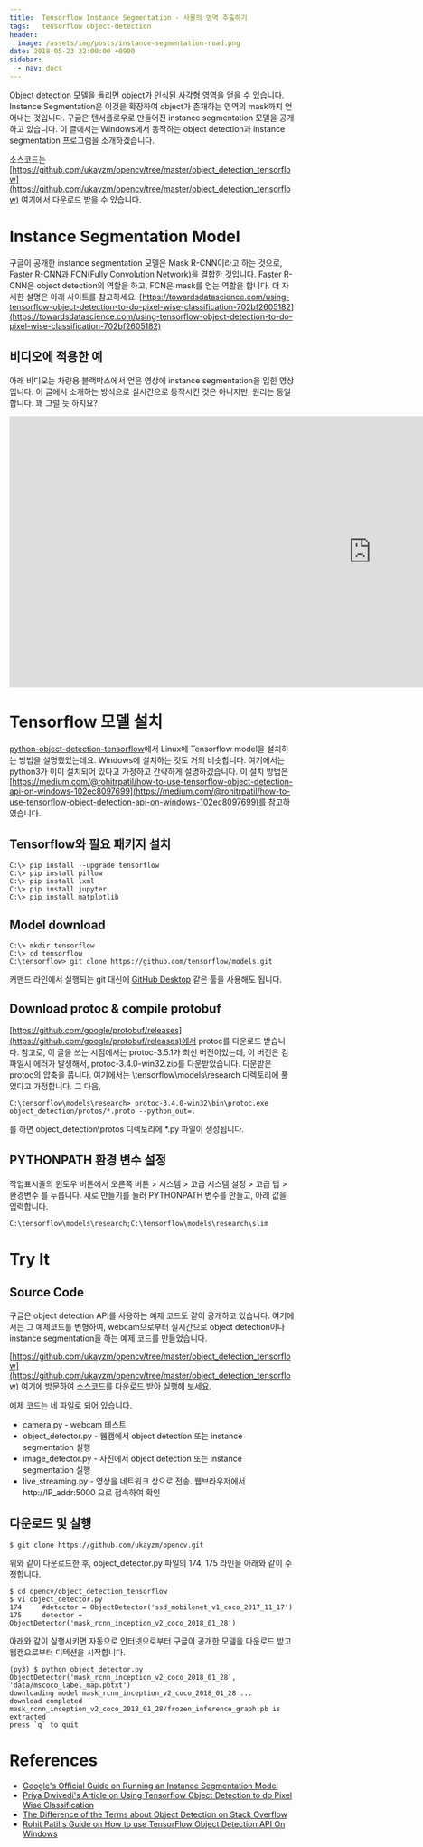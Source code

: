 ```yaml
---
title:  Tensorflow Instance Segmentation - 사물의 영역 추출하기
tags:   tensorflow object-detection
header:
  image: /assets/img/posts/instance-segmentation-road.png
date: 2018-05-23 22:00:00 +0900
sidebar:
  - nav: docs
---
```


Object detection 모델을 돌리면 object가 인식된 사각형 영역을 얻을 수 있습니다. Instance Segmentation은 이것을 확장하여 object가 존재하는 영역의 mask까지 얻어내는 것입니다. 구글은 텐서플로우로 만들어진 instance segmentation 모델을 공개하고 있습니다. 이 글에서는 Windows에서 동작하는 object detection과 instance segmentation 프로그램을 소개하겠습니다.

소스코드는 [https://github.com/ukayzm/opencv/tree/master/object_detection_tensorflow](https://github.com/ukayzm/opencv/tree/master/object_detection_tensorflow) 여기에서 다운로드 받을 수 있습니다.

# Instance Segmentation Model

구글이 공개한 instance segmentation 모델은 Mask R-CNN이라고 하는 것으로, Faster R-CNN과 FCN(Fully Convolution Network)을 결합한 것입니다. Faster R-CNN은 object detection의 역할을 하고, FCN은 mask를 얻는 역할을 합니다. 더 자세한 설명은 아래 사이트를 참고하세요.
[https://towardsdatascience.com/using-tensorflow-object-detection-to-do-pixel-wise-classification-702bf2605182](https://towardsdatascience.com/using-tensorflow-object-detection-to-do-pixel-wise-classification-702bf2605182)

## 비디오에 적용한 예

아래 비디오는 차량용 블랙박스에서 얻은 영상에 instance segmentation을 입힌 영상입니다. 이 글에서 소개하는 방식으로 실시간으로 동작시킨 것은 아니지만, 원리는 동일합니다. 꽤 그럴 듯 하지요?

<iframe width="1280" height="480" src="https://www.youtube.com/embed/PeNAT0dMw6g?rel=0" frameborder="0" allow="autoplay; encrypted-media" allowfullscreen></iframe>

# Tensorflow 모델 설치

[python-object-detection-tensorflow](/python-object-detection-tensorflow)에서 Linux에 Tensorflow model을 설치하는 방법을 설명했었는데요. Windows에 설치하는 것도 거의 비슷합니다. 여기에서는 python3가 이미 설치되어 있다고 가정하고 간략하게 설명하겠습니다. 이 설치 방법은 [https://medium.com/@rohitrpatil/how-to-use-tensorflow-object-detection-api-on-windows-102ec8097699](https://medium.com/@rohitrpatil/how-to-use-tensorflow-object-detection-api-on-windows-102ec8097699)를 참고하였습니다.

## Tensorflow와 필요 패키지 설치

```
C:\> pip install --upgrade tensorflow
C:\> pip install pillow
C:\> pip install lxml
C:\> pip install jupyter
C:\> pip install matplotlib
```

## Model download

```
C:\> mkdir tensorflow
C:\> cd tensorflow
C:\tensorflow> git clone https://github.com/tensorflow/models.git  
```

커맨드 라인에서 실행되는 git 대신에 [GitHub Desktop](https://desktop.github.com/) 같은 툴을 사용해도 됩니다.

## Download protoc & compile protobuf

[https://github.com/google/protobuf/releases](https://github.com/google/protobuf/releases)에서 protoc를 다운로드 받습니다. 참고로, 이 글을 쓰는 시점에서는 protoc-3.5.1가 최신 버전이었는데, 이 버전은 컴파일시 에러가 발생해서, protoc-3.4.0-win32.zip를 다운받았습니다.
다운받은 protoc의 압축을 풉니다. 여기에서는 \tensorflow\models\research 디렉토리에 풀었다고 가정합니다.
그 다음,
```
C:\tensorflow\models\research> protoc-3.4.0-win32\bin\protoc.exe object_detection/protos/*.proto --python_out=.
```
를 하면 object_detection\protos 디렉토리에 \*.py 파일이 생성됩니다.

## PYTHONPATH 환경 변수 설정

작업표시줄의 윈도우 버튼에서 오른쪽 버튼 > 시스템 > 고급 시스템 설정 > 고급 탭 > 환경변수 를 누릅니다.
새로 만들기를 눌러 PYTHONPATH 변수를 만들고, 아래 값을 입력합니다.
```
C:\tensorflow\models\research;C:\tensorflow\models\research\slim
```

# Try It

## Source Code

구글은 object detection API를 사용하는 예제 코드도 같이 공개하고 있습니다. 여기에서는 그 예제코드를 변형하여, webcam으로부터 실시간으로 object detection이나 instance segmentation을 하는 예제 코드를 만들었습니다.

[https://github.com/ukayzm/opencv/tree/master/object_detection_tensorflow](https://github.com/ukayzm/opencv/tree/master/object_detection_tensorflow) 여기에 방문하여 소스코드를 다운로드 받아 실행해 보세요.

예제 코드는 네 파일로 되어 있습니다.
* camera.py - webcam 테스트
* object_detector.py - 웹캠에서 object detection 또는 instance segmentation 실행
* image_detector.py - 사진에서 object detection 또는 instance segmentation 실행
* live_streaming.py - 영상을 네트워크 상으로 전송. 웹브라우저에서 http://IP_addr:5000 으로 접속하여 확인

## 다운로드 및 실행

```
$ git clone https://github.com/ukayzm/opencv.git
```

위와 같이 다운로드한 후, object_detector.py 파일의 174, 175 라인을 아래와 같이 수정합니다.
```
$ cd opencv/object_detection_tensorflow
$ vi object_detector.py
174     #detector = ObjectDetector('ssd_mobilenet_v1_coco_2017_11_17')
175     detector = ObjectDetector('mask_rcnn_inception_v2_coco_2018_01_28')
```

아래와 같이 실행시키면 자동으로 인터넷으로부터 구글이 공개한 모델을 다운로드 받고 웹캠으로부터 디텍션을 시작합니다.
```
(py3) $ python object_detector.py
ObjectDetector('mask_rcnn_inception_v2_coco_2018_01_28', 'data/mscoco_label_map.pbtxt')
downloading model mask_rcnn_inception_v2_coco_2018_01_28 ...
download completed
mask_rcnn_inception_v2_coco_2018_01_28/frozen_inference_graph.pb is extracted
press `q` to quit
```

# References

* [Google's Official Guide on Running an Instance Segmentation Model](https://github.com/tensorflow/models/blob/master/research/object_detection/g3doc/instance_segmentation.md)
* [Priya Dwivedi's Article on Using Tensorflow Object Detection to do Pixel Wise Classification](https://towardsdatascience.com/using-tensorflow-object-detection-to-do-pixel-wise-classification-702bf2605182)
* [The Difference of the Terms about Object Detection on Stack Overflow](https://stackoverflow.com/questions/33947823/what-is-semantic-segmentation-compared-to-segmentation-and-scene-labeling)
* [Rohit Patil's Guide on How to use TensorFlow Object Detection API On Windows](https://medium.com/@rohitrpatil/how-to-use-tensorflow-object-detection-api-on-windows-102ec8097699)
